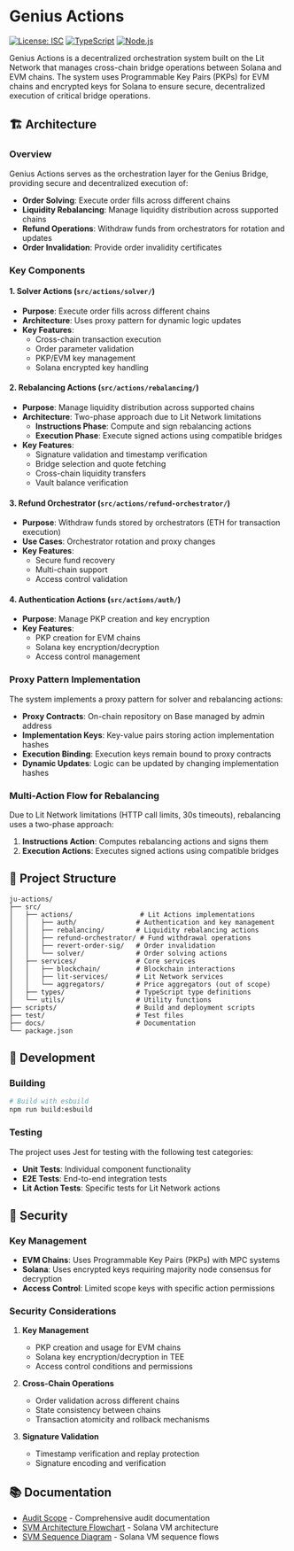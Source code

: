 # Genius Actions

[![License: ISC](https://img.shields.io/badge/License-ISC-blue.svg)](https://opensource.org/licenses/ISC)
[![TypeScript](https://img.shields.io/badge/TypeScript-5.6.3-blue.svg)](https://www.typescriptlang.org/)
[![Node.js](https://img.shields.io/badge/Node.js-18+-green.svg)](https://nodejs.org/)

Genius Actions is a decentralized orchestration system built on the Lit Network that manages cross-chain bridge operations between Solana and EVM chains. The system uses Programmable Key Pairs (PKPs) for EVM chains and encrypted keys for Solana to ensure secure, decentralized execution of critical bridge operations.

## 🏗️ Architecture

### Overview

Genius Actions serves as the orchestration layer for the Genius Bridge, providing secure and decentralized execution of:

- **Order Solving**: Execute order fills across different chains
- **Liquidity Rebalancing**: Manage liquidity distribution across supported chains
- **Refund Operations**: Withdraw funds from orchestrators for rotation and updates
- **Order Invalidation**: Provide order invalidity certificates

### Key Components

#### 1. Solver Actions (`src/actions/solver/`)
- **Purpose**: Execute order fills across different chains
- **Architecture**: Uses proxy pattern for dynamic logic updates
- **Key Features**:
  - Cross-chain transaction execution
  - Order parameter validation
  - PKP/EVM key management
  - Solana encrypted key handling

#### 2. Rebalancing Actions (`src/actions/rebalancing/`)
- **Purpose**: Manage liquidity distribution across supported chains
- **Architecture**: Two-phase approach due to Lit Network limitations
  - **Instructions Phase**: Compute and sign rebalancing actions
  - **Execution Phase**: Execute signed actions using compatible bridges
- **Key Features**:
  - Signature validation and timestamp verification
  - Bridge selection and quote fetching
  - Cross-chain liquidity transfers
  - Vault balance verification

#### 3. Refund Orchestrator (`src/actions/refund-orchestrator/`)
- **Purpose**: Withdraw funds stored by orchestrators (ETH for transaction execution)
- **Use Cases**: Orchestrator rotation and proxy changes
- **Key Features**:
  - Secure fund recovery
  - Multi-chain support
  - Access control validation

#### 4. Authentication Actions (`src/actions/auth/`)
- **Purpose**: Manage PKP creation and key encryption
- **Key Features**:
  - PKP creation for EVM chains
  - Solana key encryption/decryption
  - Access control management

### Proxy Pattern Implementation

The system implements a proxy pattern for solver and rebalancing actions:

- **Proxy Contracts**: On-chain repository on Base managed by admin address
- **Implementation Keys**: Key-value pairs storing action implementation hashes
- **Execution Binding**: Execution keys remain bound to proxy contracts
- **Dynamic Updates**: Logic can be updated by changing implementation hashes

### Multi-Action Flow for Rebalancing

Due to Lit Network limitations (HTTP call limits, 30s timeouts), rebalancing uses a two-phase approach:

1. **Instructions Action**: Computes rebalancing actions and signs them
2. **Execution Actions**: Executes signed actions using compatible bridges

## 📁 Project Structure

```
ju-actions/
├── src/
│   ├── actions/                 # Lit Actions implementations
│   │   ├── auth/               # Authentication and key management
│   │   ├── rebalancing/        # Liquidity rebalancing actions
│   │   ├── refund-orchestrator/ # Fund withdrawal operations
│   │   ├── revert-order-sig/   # Order invalidation
│   │   └── solver/             # Order solving actions
│   ├── services/               # Core services
│   │   ├── blockchain/         # Blockchain interactions
│   │   ├── lit-services/       # Lit Network services
│   │   └── aggregators/        # Price aggregators (out of scope)
│   ├── types/                  # TypeScript type definitions
│   └── utils/                  # Utility functions
├── scripts/                    # Build and deployment scripts
├── test/                       # Test files
├── docs/                       # Documentation
└── package.json
```

## 🔧 Development

### Building

```bash
# Build with esbuild
npm run build:esbuild
```

### Testing

The project uses Jest for testing with the following test categories:

- **Unit Tests**: Individual component functionality
- **E2E Tests**: End-to-end integration tests
- **Lit Action Tests**: Specific tests for Lit Network actions

## 🔐 Security

### Key Management

- **EVM Chains**: Uses Programmable Key Pairs (PKPs) with MPC systems
- **Solana**: Uses encrypted keys requiring majority node consensus for decryption
- **Access Control**: Limited scope keys with specific action permissions

### Security Considerations

1. **Key Management**
   - PKP creation and usage for EVM chains
   - Solana key encryption/decryption in TEE
   - Access control conditions and permissions

2. **Cross-Chain Operations**
   - Order validation across different chains
   - State consistency between chains
   - Transaction atomicity and rollback mechanisms

3. **Signature Validation**
   - Timestamp verification and replay protection
   - Signature encoding and verification

## 📚 Documentation

- [Audit Scope](./docs/audit-scope.md) - Comprehensive audit documentation
- [SVM Architecture Flowchart](./docs/svm-architecture-flowchart.md) - Solana VM architecture
- [SVM Sequence Diagram](./docs/svm-sequence-diagram.md) - Solana VM sequence flows
